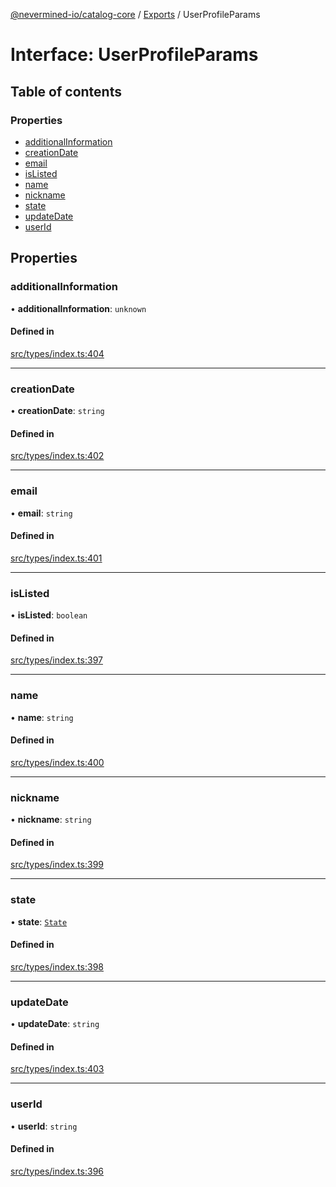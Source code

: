 [@nevermined-io/catalog-core](../README.md) / [Exports](../modules.md) / UserProfileParams

# Interface: UserProfileParams

## Table of contents

### Properties

- [additionalInformation](UserProfileParams.md#additionalinformation)
- [creationDate](UserProfileParams.md#creationdate)
- [email](UserProfileParams.md#email)
- [isListed](UserProfileParams.md#islisted)
- [name](UserProfileParams.md#name)
- [nickname](UserProfileParams.md#nickname)
- [state](UserProfileParams.md#state)
- [updateDate](UserProfileParams.md#updatedate)
- [userId](UserProfileParams.md#userid)

## Properties

### additionalInformation

• **additionalInformation**: `unknown`

#### Defined in

[src/types/index.ts:404](https://github.com/nevermined-io/components-catalog/blob/122c81c/lib/src/types/index.ts#L404)

___

### creationDate

• **creationDate**: `string`

#### Defined in

[src/types/index.ts:402](https://github.com/nevermined-io/components-catalog/blob/122c81c/lib/src/types/index.ts#L402)

___

### email

• **email**: `string`

#### Defined in

[src/types/index.ts:401](https://github.com/nevermined-io/components-catalog/blob/122c81c/lib/src/types/index.ts#L401)

___

### isListed

• **isListed**: `boolean`

#### Defined in

[src/types/index.ts:397](https://github.com/nevermined-io/components-catalog/blob/122c81c/lib/src/types/index.ts#L397)

___

### name

• **name**: `string`

#### Defined in

[src/types/index.ts:400](https://github.com/nevermined-io/components-catalog/blob/122c81c/lib/src/types/index.ts#L400)

___

### nickname

• **nickname**: `string`

#### Defined in

[src/types/index.ts:399](https://github.com/nevermined-io/components-catalog/blob/122c81c/lib/src/types/index.ts#L399)

___

### state

• **state**: [`State`](../enums/State.md)

#### Defined in

[src/types/index.ts:398](https://github.com/nevermined-io/components-catalog/blob/122c81c/lib/src/types/index.ts#L398)

___

### updateDate

• **updateDate**: `string`

#### Defined in

[src/types/index.ts:403](https://github.com/nevermined-io/components-catalog/blob/122c81c/lib/src/types/index.ts#L403)

___

### userId

• **userId**: `string`

#### Defined in

[src/types/index.ts:396](https://github.com/nevermined-io/components-catalog/blob/122c81c/lib/src/types/index.ts#L396)
